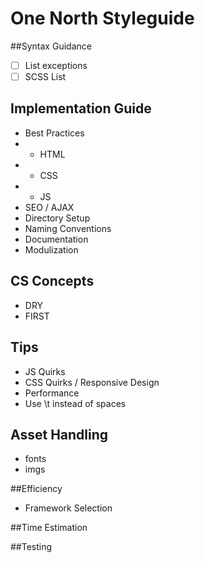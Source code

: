 One North Styleguide
===========

##Syntax Guidance
  - [ ] List exceptions
  - [ ] SCSS List

## Implementation Guide
* Best Practices
* * HTML
* * CSS
* * JS
* SEO / AJAX
* Directory Setup
* Naming Conventions
* Documentation
* Modulization

## CS Concepts
* DRY
* FIRST

## Tips
* JS Quirks
* CSS Quirks / Responsive Design
* Performance
* Use \t instead of spaces

## Asset Handling
* fonts
* imgs

##Efficiency
* Framework Selection

##Time Estimation

##Testing

